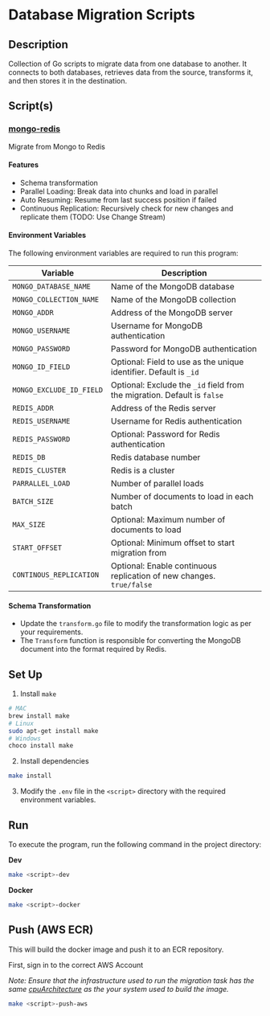 # Database Migration Scripts

## Description

Collection of Go scripts to migrate data from one database to another.
It connects to both databases, retrieves data from the source, transforms it, and then stores it in the destination.

## Script(s)

### [mongo-redis](./mongo-redis)

Migrate from Mongo to Redis

#### Features

- Schema transformation
- Parallel Loading: Break data into chunks and load in parallel
- Auto Resuming: Resume from last success position if failed
- Continuous Replication: Recursively check for new changes and replicate them (TODO: Use Change Stream)

#### Environment Variables

The following environment variables are required to run this program:

| Variable                 | Description                                                              |
| ------------------------ | ------------------------------------------------------------------------ |
| `MONGO_DATABASE_NAME`    | Name of the MongoDB database                                             |
| `MONGO_COLLECTION_NAME`  | Name of the MongoDB collection                                           |
| `MONGO_ADDR`             | Address of the MongoDB server                                            |
| `MONGO_USERNAME`         | Username for MongoDB authentication                                      |
| `MONGO_PASSWORD`         | Password for MongoDB authentication                                      |
| `MONGO_ID_FIELD`         | Optional: Field to use as the unique identifier. Default is `_id`        |
| `MONGO_EXCLUDE_ID_FIELD` | Optional: Exclude the `_id` field from the migration. Default is `false` |
| `REDIS_ADDR`             | Address of the Redis server                                              |
| `REDIS_USERNAME`         | Username for Redis authentication                                        |
| `REDIS_PASSWORD`         | Optional: Password for Redis authentication                              |
| `REDIS_DB`               | Redis database number                                                    |
| `REDIS_CLUSTER`          | Redis is a cluster                                                       |
| `PARRALLEL_LOAD`         | Number of parallel loads                                                 |
| `BATCH_SIZE`             | Number of documents to load in each batch                                |
| `MAX_SIZE`               | Optional: Maximum number of documents to load                            |
| `START_OFFSET`           | Optional: Minimum offset to start migration from                         |
| `CONTINOUS_REPLICATION`  | Optional: Enable continuous replication of new changes. `true/false`     |

#### Schema Transformation

- Update the `transform.go` file to modify the transformation logic as per your requirements.
- The `Transform` function is responsible for converting the MongoDB document into the format required by Redis.

## Set Up

1. Install `make`

```sh
# MAC
brew install make
# Linux
sudo apt-get install make
# Windows
choco install make
```

2. Install dependencies

```sh
make install
```

3. Modify the `.env` file in the `<script>` directory with the required environment variables.

## Run

To execute the program, run the following command in the project directory:

**Dev**

```sh
make <script>-dev
```

**Docker**

```sh
make <script>-docker
```

## Push (AWS ECR)

This will build the docker image and push it to an ECR repository.

First, sign in to the correct AWS Account

_Note: Ensure that the infrastructure used to run the migration task has the same [cpuArchitecture](https://repost.aws/knowledge-center/ecs-task-exec-format-error) as the your system used to build the image._

```sh
make <script>-push-aws
```
